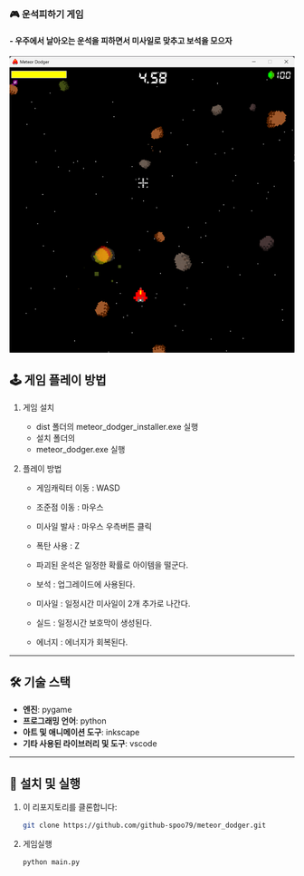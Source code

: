 ### 🎮 운석피하기 게임 
#### - 우주에서 날아오는 운석을 피하면서 미사일로 맞추고 보석을 모으자

![게임 스크린샷](https://github.com/github-spoo79/meteor_dodger/blob/main/dist/screenshot.png) <!-- 프로젝트에 맞게 스크린샷 링크 추가 -->


## 🕹️ 게임 플레이 방법
1. 게임 설치
   - dist 폴더의 meteor_dodger_installer.exe 실행
   - 설치 폴더의
   - meteor_dodger.exe 실행
   
2. 플레이 방법
   - 게임캐릭터 이동 : WASD
   - 조준점 이동 : 마우스
   - 미사일 발사 : 마우스 우측버튼 클릭<br>
   - 폭탄 사용 : Z<br>

   - 파괴된 운석은 일정한 확률로 아이템을 떨군다.
   - 보석 : 업그레이드에 사용된다.
   - 미사일 : 일정시간 미사일이 2개 추가로 나간다.
   - 실드 : 일정시간 보호막이 생성된다.
   - 에너지 : 에너지가 회복된다.

---

## 🛠️ 기술 스택
- **엔진**: pygame
- **프로그래밍 언어**: python
- **아트 및 애니메이션 도구**: inkscape
- **기타 사용된 라이브러리 및 도구**: vscode

---

## 🚀 설치 및 실행
1. 이 리포지토리를 클론합니다:
   ```bash
   git clone https://github.com/github-spoo79/meteor_dodger.git

2. 게임실행
   ```bash
   python main.py
